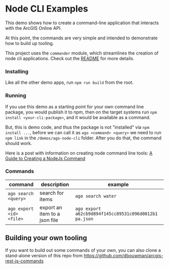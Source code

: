 # Node CLI Examples

This demo shows how to create a command-line application that interacts with the ArcGIS Online API.

At this point, the commands are very simple and intended to demonstrate how to build up tooling.

This project uses the `commander` module, which streamlines the creation of node cli applications. Check out the [README](https://github.com/tj/commander.js/blob/master/Readme.md) for more details.

### Installing

Like all the other demo apps, run `npm run build` from the root.

### Running

If you use this demo as a starting point for your own command line package, you would publish it to npm, then on the target systems run `npm install <your-cli-package>`, and it would be available as a command.

But, this is demo code, and thus the package is not "installed" via `npm install ...`, before we can call it as `ago <command> <query>` we need to run `npm link` in the `/demos/ago-node-cli` folder. After you do that, the command should work.

Here is a post with information on creating node command line tools: [A Guide to Creating a NodeJs Command](https://x-team.com/blog/a-guide-to-creating-a-nodejs-command/)

### Commands

| command                  | description                   | example                                               |
| ------------------------ | ----------------------------- | ----------------------------------------------------- |
| `ago search <query>`     | search for items              | `ago search water`                                    |
| `ago export <id> <file>` | export an item to a json file | `ago export a62cb9d894f145cc89531c096d0012b1 pa.json` |

## Building your own tooling

If you want to build out some commands of your own, you can also clone a stand-alone version of this repo from https://github.com/dbouwman/arcgis-rest-js-commands
